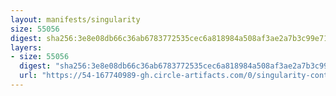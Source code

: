 ```yaml
---
layout: manifests/singularity
size: 55056
digest: sha256:3e8e08db66c36ab6783772535cec6a818984a508af3ae2a7b3c99e71e8df5a8f
layers:
- size: 55056
  digest: "sha256:3e8e08db66c36ab6783772535cec6a818984a508af3ae2a7b3c99e71e8df5a8f"
  url: "https://54-167740989-gh.circle-artifacts.com/0/singularity-containers/vanessa/fortune/latest/3e8e08db66c36ab6783772535cec6a818984a508af3ae2a7b3c99e71e8df5a8f.sif"
---
```


